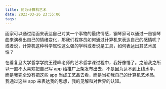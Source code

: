 ```yaml
---
title: 何为计算机艺术
date: 2023-03-26 23:55:06
tags:
---
```



画家可以通过绘画来表达自己对某一个事物的最终情感，钢琴家可以通过一首钢琴曲来演奏出自己的情绪变化，那我们程序员如何通过计算机来表达自己的感情呢？或者说，计算机这种科学属性这么强的学科或者说是工具，如何表达出其艺术属性？


在看复旦大学哲学学院王德峰老师的艺术哲学课过程中，我好像悟了。之前我之所以一直不太喜欢把自己写 app 给推广上架发布出去，不是因为达不到上线水平，而是我完全没有把这些 app 当成工艺品去看，而是当初我自己的计算机艺术品，我通过这些 app 来表达我的思想，我的见解和对世界的认知。 

